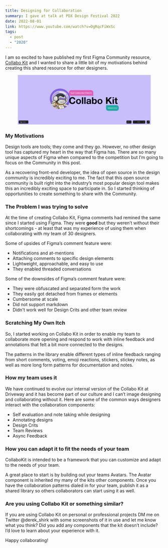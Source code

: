 ```yaml
---
title: Designing for Collaboration
summary: I gave at talk at PDX Design Festival 2022
date: 2022-08-01
link: https://www.youtube.com/watch?v=OgRqcFiWxSc
tags:
  - post
  - "2020"
---
```


I am so excited to have published my first Figma Community resource, [Collabo Kit](https://www.figma.com/community/file/1017296085493894582) and I wanted to share a little bit of my motivations behind creating this shared resource for other designers. 

<figure class="u-releaseWide u-padEnds03">
  <img src="/static/img/posts/2021-Collabo-Kit.png">
</figure>

### My Motivations

Design tools are tools; they come and they go. However, no other design tool has captured my heart in the way that Figma has. There are so many unique aspects of Figma when compared to the competition but I’m going to focus on the Community in this post. 

As a recovering front-end developer, the idea of open source in the design community is incredibly exciting to me. The fact that this open source community is built right into the industry’s most popular design tool makes this an incredibly exciting space to participate in. So I started thinking of opportunities to create something to share with the Community. 

### The Problem I was trying to solve

At the time of creating Collabo Kit, Figma comments had remined the same since I started using Figma. They were ****good**** but they weren’t without their shortcomings - at least that was my experience of using them when collaborating with my team of 30 designers. 

Some of upsides of Figma’s comment feature were:

- Notifications and at-mentions
- Attaching comments to specific design elements
- Lightweight, approachable, and easy to use
- They enabled threaded conversations

Some of the downsides of Figma’s comment feature were:

- They were obfuscated and separated form the work
- They easily got detached from frames or elements
- Cumbersome at scale
- Did not support markdown
- Didn't work well for Design Crits and other team review

### Scratching My Own Itch

So, I started working on Collabo Kit in order to enable my team to collaborate more opening and respond to work with inline feedback and annotations that felt a bit more connected to the designs. 

The patterns in the library enable different types of inline feedback ranging from short comments, voting, emoji reactions, stickers, stickey notes, as well as more long form patterns for documentation and notes. 

### How my team uses it

We have continued to evolve our internal version of the Collabo Kit at Driveway and it has become part of our culture and I can’t image designing and collaborating without it. Here are some of the common ways designers interact with the collaboration components:

- Self evaluation and note taking while designing
- Annotating designs
- Design Crits
- Team Reviews
- Async Feedback

### How you can adapt it to fit the needs of your team

CollaboKit is intended to be a framework that you can customize and adapt to the needs of your team.

A great place to start is by building out your teams Avatars. The Avatar component is inherited my many of the kits other components. Once you have the collaboration patterns dialed in for your team, publish it as a shared library so others collaborators can start using it as well. 

### Are you using Collabo Kit or something similar?

If you are using Collabo Kit on personal or professional projects DM me on Twitter @derek_shirk with some screenshots of it in use and let me know what you think? Did you add any components that the kit doesn’t include? I’d love to learn about your experience with it. 

Happy collaborating!


